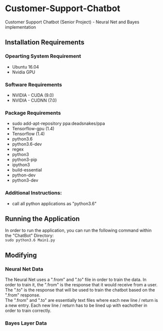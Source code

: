 # Customer-Support-Chatbot
Customer Support Chatbot (Senior Project) - Neural Net and Bayes implementation

## Installation Requirements
### Opearting System Requirement 
- Ubuntu 16.04
- Nvidia GPU

### Software Requirements 
- NVIDIA - CUDA (9.0)  
- NVIDIA - CUDNN (7.0)  
    
### Package Requirements
- sudo add-apt-repository ppa:deadsnakes/ppa
- Tensorflow-gpu (1.4)
- Tensorflow (1.4)
- python3.6
- python3.6-dev
- regex
- python3
- python3-pip
- ipython3
- build-essential
- python-dev
- python3-dev

### Additional Instructions:  
- call all python applications as "python3.6"

## Running the Application  
In order to run the application, you can run the following command within the "ChatBot" Directory:  
`sudo python3.6 Main1.py`

## Modifying 
### Neural Net Data
The Neural Net uses a ".from" and ".to" file in order to train the data.  In order to train it, the ".from" is the response that it would receive from a user.  The ".to" is the response that will be used to train the chatbot based on the ".from" response.  
The ".from" and ".to" are essentially text files where each new line / return is a new entry.  Each new line / return has to be lined up with eachother in order to train correctly.  

### Bayes Layer Data



